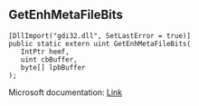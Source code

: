 ## GetEnhMetaFileBits

```
[DllImport("gdi32.dll", SetLastError = true)]
public static extern uint GetEnhMetaFileBits(
   IntPtr hemf,
   uint cbBuffer,
   byte[] lpbBuffer
);
```

Microsoft documentation: [Link](https://docs.microsoft.com/en-us/windows/win32/api/wingdi/nf-wingdi-getenhmetafilebits)
